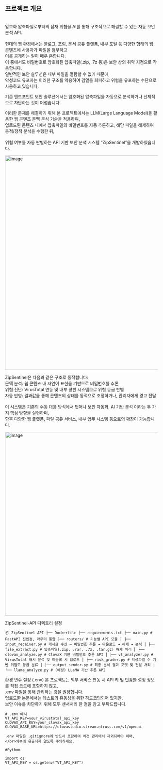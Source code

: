 ## **프로젝트 개요**
<br/>
암호화 압축파일로부터의 잠재 위협을 AI를 통해 구조적으로 해결할 수 있는 자동 보안 분석 API.
<br/>
<br/>
현대의 웹 환경에서는 블로그, 포럼, 문서 공유 플랫폼, 내부 포털 등 다양한 형태의 웹 콘텐츠에 사용자가 파일을 첨부하고 
<br/> 이를 공개하는 일이 매우 흔합니다. 
<br/>이 중에서도 비밀번호로 암호화된 압축파일(.zip, .7z 등)은 보안 상의 취약 지점으로 작용합니다. <br/>
일반적인 보안 솔루션은 내부 파일을 열람할 수 없기 때문에, <br/>악성코드 유포자는 이러한 구조를 악용하여 검열을 회피하고 위협을 유포하는 수단으로 사용하고 있습니다.<br/>

기존 엔드포인트 보안 솔루션에서는 암호화된 압축파일을 자동으로 분석하거나 선제적으로 차단하는 것이 어렵습니다.<br/>

이러한 문제를 해결하기 위해 본 프로젝트에서는 LLM(Large Language Model)을 활용한 웹 콘텐츠 문맥 분석 기술을 적용하여, 
<br/>업로드된 콘텐츠 내에서 압축파일의 비밀번호를 자동 추론하고, 해당 파일을 해제하여 동적/정적 분석을 수행한 뒤,<br/>
<br/>위협 여부를 자동 판별하는 API 기반 보안 분석 시스템 “ZipSentinel”을 개발하였습니다.<br/>



<img width="707" alt="image" src="https://github.com/user-attachments/assets/34a00cdf-b594-43a5-abab-164e540ee388" />




ZipSentinel은 다음과 같은 구조로 동작합니다: <br/>
문맥 분석: 웹 콘텐츠 내 자연어 표현을 기반으로 비밀번호를 추론<br/>
위협 진단: VirusTotal 연동 및 내부 평판 시스템으로 위협 등급 판별<br/>
자동 반영: 결과값을 통해 콘텐츠의 상태를 동적으로 조정하거나, 관리자에게 경고 전달<br/>
<br/>
이 시스템은 기존의 수동 대응 방식에서 벗어나 보안 자동화, AI 기반 분석 이라는 두 가지 핵심 방향을 실현하며, 
<br/> 향후 다양한 웹 플랫폼, 파일 공유 서비스, 내부 업무 시스템 등으로의 확장이 가능합니다.

<img width="605" alt="image" src="https://github.com/user-attachments/assets/0cdcbc25-471b-4a4f-8ea1-762fde2277d3" />



ZipSentinel-API 디렉토리 설정

<pre><code>📦 ZipSentinel-API ├── Dockerfile ├── requirements.txt ├── main.py # FastAPI 진입점, 라우터 통합 ├── routers/ # 기능별 API 모듈 │ ├── input_receiver.py # 게시글 수신 → 비밀번호 추론 → 다운로드 → 해제 → 분석 │ ├── file_extract.py # 압축파일(.zip, .rar, .7z, .tar.gz) 해제 처리 │ ├── clovax_analyze.py # ClovaX 기반 비밀번호 추론 API │ ├── vt_analyzer.py # VirusTotal 해시 분석 및 미등록 시 업로드 │ ├── risk_grader.py # 악성파일 수 기반 위험도 등급 분류 │ ├── output_sender.py # 최종 분석 결과 포맷 및 전달 처리 │ └── llama_analyze.py # (예정) LLaMA 기반 추론 API </code></pre>


환경 변수 설정 (.env)
본 프로젝트는 외부 서비스 연동 시 API 키 및 민감한 설정 정보를 직접 코드에 포함하지 않고,
</br> .env 파일을 통해 관리하는 것을 권장합니다.
</br> 업로드한 본문에서는 테스트의 유동성을 위한 하드코딩되어 있지만, 
</br> 보안 이슈를 차단하기 위해 모두 센서처리 한 점을 참고 부탁드립니다.

```
# .env 예시
VT_API_KEY=your_virustotal_api_key
CLOVAX_API_KEY=your_clovax_api_key
CLOVAX_BASE_URL=https://clovastudio.stream.ntruss.com/v1/openai

.env 파일은 .gitignore에 반드시 포함하여 버전 관리에서 제외되어야 하며,
</br>외부에 유출되지 않도록 주의하세요.
```

```
#Python

import os
VT_API_KEY = os.getenv("VT_API_KEY")

```
